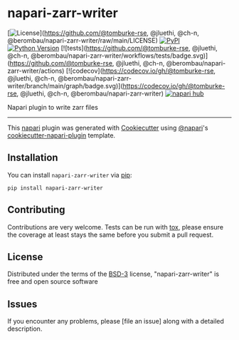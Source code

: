 # napari-zarr-writer

[![License](https://img.shields.io/pypi/l/napari-zarr-writer.svg?color=green)](https://github.com/@tomburke-rse, @jluethi, @ch-n, @berombau/napari-zarr-writer/raw/main/LICENSE)
[![PyPI](https://img.shields.io/pypi/v/napari-zarr-writer.svg?color=green)](https://pypi.org/project/napari-zarr-writer)
[![Python Version](https://img.shields.io/pypi/pyversions/napari-zarr-writer.svg?color=green)](https://python.org)
[![tests](https://github.com/@tomburke-rse, @jluethi, @ch-n, @berombau/napari-zarr-writer/workflows/tests/badge.svg)](https://github.com/@tomburke-rse, @jluethi, @ch-n, @berombau/napari-zarr-writer/actions)
[![codecov](https://codecov.io/gh/@tomburke-rse, @jluethi, @ch-n, @berombau/napari-zarr-writer/branch/main/graph/badge.svg)](https://codecov.io/gh/@tomburke-rse, @jluethi, @ch-n, @berombau/napari-zarr-writer)
[![napari hub](https://img.shields.io/endpoint?url=https://api.napari-hub.org/shields/napari-zarr-writer)](https://napari-hub.org/plugins/napari-zarr-writer)

Napari plugin to write zarr files

----------------------------------

This [napari] plugin was generated with [Cookiecutter] using [@napari]'s [cookiecutter-napari-plugin] template.

<!--
Don't miss the full getting started guide to set up your new package:
https://github.com/napari/cookiecutter-napari-plugin#getting-started

and review the napari docs for plugin developers:
https://napari.org/plugins/stable/index.html
-->

## Installation

You can install `napari-zarr-writer` via [pip]:

    pip install napari-zarr-writer




## Contributing

Contributions are very welcome. Tests can be run with [tox], please ensure
the coverage at least stays the same before you submit a pull request.

## License

Distributed under the terms of the [BSD-3] license,
"napari-zarr-writer" is free and open source software

## Issues

If you encounter any problems, please [file an issue] along with a detailed description.

[napari]: https://github.com/napari/napari
[Cookiecutter]: https://github.com/audreyr/cookiecutter
[@napari]: https://github.com/napari
[MIT]: http://opensource.org/licenses/MIT
[BSD-3]: http://opensource.org/licenses/BSD-3-Clause
[GNU GPL v3.0]: http://www.gnu.org/licenses/gpl-3.0.txt
[GNU LGPL v3.0]: http://www.gnu.org/licenses/lgpl-3.0.txt
[Apache Software License 2.0]: http://www.apache.org/licenses/LICENSE-2.0
[Mozilla Public License 2.0]: https://www.mozilla.org/media/MPL/2.0/index.txt
[cookiecutter-napari-plugin]: https://github.com/napari/cookiecutter-napari-plugin

[napari]: https://github.com/napari/napari
[tox]: https://tox.readthedocs.io/en/latest/
[pip]: https://pypi.org/project/pip/
[PyPI]: https://pypi.org/
